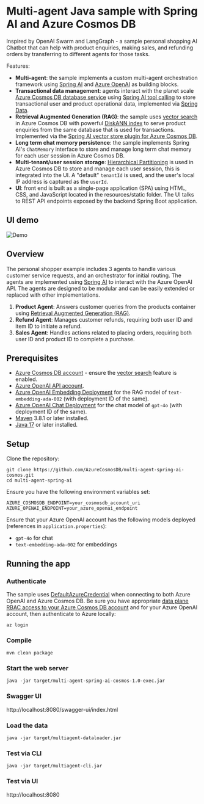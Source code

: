 # Multi-agent Java sample with Spring AI and Azure Cosmos DB

Inspired by OpenAI Swarm and LangGraph - a sample personal shopping AI Chatbot that can help with product enquiries, making sales, and refunding orders by transferring to different agents for those tasks.

Features:
- **Multi-agent**: the sample implements a custom multi-agent orchestration framework using [Spring AI](https://docs.spring.io/spring-ai/reference/) and [Azure OpenAI](https://learn.microsoft.com/azure/ai-services/openai/overview) as building blocks. 
- **Transactional data management**: agents interact with the planet scale [Azure Cosmos DB database service](https://learn.microsoft.com/azure/cosmos-db/introduction) using [Spring AI tool calling](https://docs.spring.io/spring-ai/reference/api/tools-migration.html) to store transactional user and product operational data, implemented via [Spring Data](https://spring.io/projects/spring-data). 
- **Retrieval Augmented Generation (RAG)**: the sample uses [vector search](https://learn.microsoft.com/azure/cosmos-db/nosql/vector-search) in Azure Cosmos DB with powerful [DiskANN index](https://www.microsoft.com/en-us/research/publication/diskann-fast-accurate-billion-point-nearest-neighbor-search-on-a-single-node/?msockid=091c323873cd6bd6392120ac72e46a98) to serve product enquiries from the same database that is used for transactions. Implemented via the [Spring AI vector store plugin for Azure Cosmos DB](https://docs.spring.io/spring-ai/reference/api/vectordbs/azure-cosmos-db.html).
- **Long term chat memory persistence**: the sample implements Spring AI's `ChatMemory` interface to store and manage long term chat memory for each user session in Azure Cosmos DB.
- **Multi-tenant/user session storage**: [Hierarchical Partitioning](https://learn.microsoft.com/azure/cosmos-db/hierarchical-partition-keys) is used in Azure Cosmos DB to store and manage each user session, this is integrated into the UI. A "default" `tenantId` is used, and the user's local IP address is captured as the `userId`.
- **UI**: front end is built as a single-page application (SPA) using HTML, CSS, and JavaScript located in the resources/static folder. The UI talks to REST API endpoints exposed by the backend Spring Boot application.


## UI demo

![Demo](./media/demo.gif)

## Overview

The personal shopper example includes 3 agents to handle various customer service requests, and an orchestrator for initial routing. The agents are implemented using [Spring AI](https://docs.spring.io/spring-ai/reference/) to interact with the Azure OpenAI API. The agents are designed to be modular and can be easily extended or replaced with other implementations.

1. **Product Agent**: Answers customer queries from the products container using [Retrieval Augmented Generation (RAG)](https://learn.microsoft.com/azure/cosmos-db/gen-ai/rag).
2. **Refund Agent**: Manages customer refunds, requiring both user ID and item ID to initiate a refund.
3. **Sales Agent**: Handles actions related to placing orders, requiring both user ID and product ID to complete a purchase.

## Prerequisites

- [Azure Cosmos DB account](https://learn.microsoft.com/azure/cosmos-db/create-cosmosdb-resources-portal) - ensure the [vector search](https://learn.microsoft.com/azure/cosmos-db/nosql/vector-search) feature is enabled.
- [Azure OpenAI API account](https://learn.microsoft.com/azure/ai-services/openai/overview).
- [Azure OpenAI Embedding Deployment](https://learn.microsoft.com/azure/ai-services/openai/overview) for the RAG model of `text-embedding-ada-002` (with deployment ID of the same).
- [Azure OpenAI Chat Deployment](https://learn.microsoft.com/azure/ai-services/openai/overview) for the chat model of `gpt-4o` (with deployment ID of the same).
- [Maven](https://maven.apache.org/install.html) 3.8.1 or later installed.
- [Java 17](https://www.oracle.com/java/technologies/javase/jdk17-archive-downloads.html) or later installed.

## Setup

Clone the repository:

```shell
git clone https://github.com/AzureCosmosDB/multi-agent-spring-ai-cosmos.git
cd multi-agent-spring-ai
```

Ensure you have the following environment variables set:
```shell
AZURE_COSMOSDB_ENDPOINT=your_cosmosdb_account_uri
AZURE_OPENAI_ENDPOINT=your_azure_openai_endpoint
```

Ensure that your Azure OpenAI account has the following models deployed (references in `application.properties`):

- `gpt-4o` for chat
- `text-embedding-ada-002` for embeddings

## Running the app

### Authenticate

The sample uses [DefaultAzureCredential](https://learn.microsoft.com/java/api/overview/azure/identity-readme?view=azure-java-stable#authenticate-a-user-assigned-managed-identity-with-defaultazurecredential) when connecting to both Azure OpenAI and Azure Cosmos DB. Be sure you have appropriate [data plane RBAC access to your Azure Cosmos DB account](https://learn.microsoft.com/azure/cosmos-db/nosql/security/how-to-grant-data-plane-role-based-access?tabs=built-in-definition%2Ccsharp&pivots=azure-interface-cli) and for your Azure OpenAI account, then authenticate to Azure locally:

```shell
az login
```

### Compile

```shell
mvn clean package
```


### Start the web server

```shell
java -jar target/multi-agent-spring-ai-cosmos-1.0-exec.jar
```

### Swagger UI

http://localhost:8080/swagger-ui/index.html


### Load the data

```shell
java -jar target/multiagent-dataloader.jar
```

### Test via CLI
```shell
java -jar target/multiagent-cli.jar
```

### Test via UI

http://localhost:8080